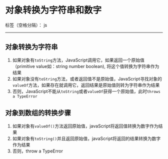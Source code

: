 ﻿# 对象转换为字符串和数字

标签（空格分隔）： js

---

## 对象转换为字符串
1. 如果对象有`toString`方法，JavaScript调用它，如果返回一个原始值（primitive value如：string number boolean), 将这个值转换为字符串作为结果
2. 如果对象没有`toString`方法，或者返回值不是原始值，JavaScript寻找对象的`valueOf`方法，如果存在就调用它，返回结果是原始值则转为字符串作为结果
3. 否则，JavaScript不能从`toString`或者`valueOf`获得一个原始值，此时`throws a TypeError`

## 对象到数组的转换步骤
1. 如果对象有`valueOf()`方法返回原始值，javaScript将返回值转换为数字作为结果
2. 如果对象有`toString()`并且返回原始值，javaScript将返回的结果转换为数字作为结果
3. 否则，throw a TypeError




